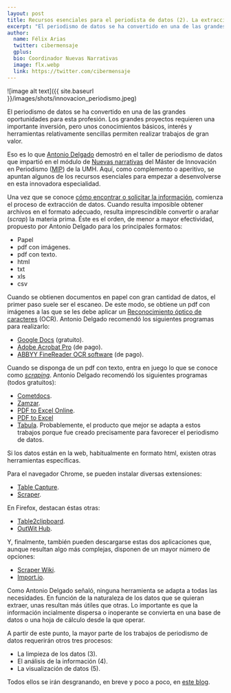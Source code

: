 ```yaml
---
layout: post
title: Recursos esenciales para el periodista de datos (2). La extracción de información
excerpt: "El periodismo de datos se ha convertido en una de las grandes oportunidades para esta profesión. Los grandes proyectos requieren una importante inversión, pero unos conocimientos básicos, interés y herramientas relativamente sencillas permiten realizar trabajos de gran valor."
author:
  name: Félix Arias
  twitter: cibermensaje
  gplus:  
  bio: Coordinador Nuevas Narrativas
  image: flx.webp
  link: https://twitter.com/cibermensaje
---
```

![image alt text]({{ site.baseurl }}/images/shots/innovacion_periodismo.jpeg)

El periodismo de datos se ha convertido en una de las grandes oportunidades para esta profesión. Los grandes proyectos requieren una importante inversión, pero unos conocimientos básicos, interés y herramientas relativamente sencillas permiten realizar trabajos de gran valor.

Eso es lo que [Antonio Delgado](https://twitter.com/adelgado "Perfil de este profesional en Twitter") demostró en el taller de periodismo de datos que impartió en el módulo de [Nuevas narrativas](https://twitter.com/search?q=%23NuevasNarrativas&src=typd "Hashtag en Twitter de esta asignatura") del Máster de Innovación en Periodismo ([MIP](http://mip.umh.es/ "Página de inicio de este proyecto académico")) de la UMH. Aquí, como complemento o aperitivo, se apuntan algunos de los recursos esenciales para empezar a desenvolverse en esta innovadora especialidad.

Una vez que se conoce [cómo encontrar o solicitar la información](mip.umh.es/blog/2014/04/08/recursos_datos/), comienza el proceso de extracción de datos. Cuando resulta imposible obtener archivos en el formato adecuado, resulta imprescindible convertir o arañar (_scrap_) la materia prima. Éste es el orden, de menor a mayor efectividad, propuesto por Antonio Delgado para los principales formatos:

* Papel
* pdf con imágenes.
* pdf con texto.
* html
* txt
* xls
* csv

Cuando se obtienen documentos en papel con gran cantidad de datos, el primer paso suele ser el escaneo. De este modo, se obtiene un pdf con imágenes a las que se les debe aplicar un [Reconocimiento óptico de caracteres](http://es.wikipedia.org/wiki/Reconocimiento_%C3%B3ptico_de_caracteres "Definición de este proceso en Wikipedia") (OCR). Antonio Delgado recomendó los siguientes programas para realizarlo:

* [Google Docs](https://support.google.com/drive/answer/176692?hl=en "Información sobre este servicio") (gratuito).
* [Adobe Acrobat Pro](http://www.adobe.com/es/products/acrobatpro.html "Web sobre este producto") (de pago).
* [ABBYY FineReader OCR software](http://finereader.abbyy.com/ "Web sobre este producto") (de pago).

Cuando se disponga de un pdf con texto, entra en juego lo que se conoce como [_scraping_](http://es.wikipedia.org/wiki/Screen_scraping "Explicación de este proceso en Wikipedia"). Antonio Delgado recomendó los siguientes programas (todos gratuitos):

* [Cometdocs](http://www.cometdocs.com/ "Web inicial de este producto").
* [Zamzar](http://www.zamzar.com/ "Web inicial de este producto").
* [PDF to Excel Online](https://www.pdftoexcelonline.com/ "Web inicial de este producto").
* [PDF to Excel](http://www.pdftoexcel.org/ "Web inicial de este producto")
* [Tabula](http://tabula.nerdpower.org/ "Web inicial de este producto"). Probablemente, el producto que mejor se adapta a estos trabajos porque fue creado precisamente para favorecer el periodismo de datos.

Si los datos están en la web, habitualmente en formato html, existen otras herramientas específicas.

Para el navegador Chrome, se pueden instalar diversas extensiones:

* [Table Capture](https://chrome.google.com/webstore/detail/table-capture/iebpjdmgckacbodjpijphcplhebcmeop "Web inicial de este producto").
* [Scraper](https://chrome.google.com/webstore/detail/scraper/mbigbapnjcgaffohmbkdlecaccepngjd?hl=en "Web inicial de este producto").

En Firefox, destacan éstas otras:

* [Table2clipboard](https://addons.mozilla.org/en-US/firefox/addon/dafizilla-table2clipboard/ "Web inicial de este producto").
* [OutWit Hub](https://addons.mozilla.org/En-us/firefox/addon/outwit-hub/ "Web inicial de este producto").

Y, finalmente, también pueden descargarse estas dos aplicaciones que, aunque resultan algo más complejas, disponen de un mayor número de opciones:

* [Scraper Wiki](https://scraperwiki.com/ "Web inicial de este producto").
* [Import.io](http://import.io/ "Web inicial de este producto").

Como Antonio Delgado señaló, ninguna herramienta se adapta a todas las necesidades. En función de la naturaleza de los datos que se quieran extraer, unas resultan más útiles que otras. Lo importante es que la información incialmente dispersa o inoperante se convierta en una base de datos o una hoja de cálculo desde la que operar.

A partir de este punto, la mayor parte de los trabajos de periodismo de datos requerirán otros tres procesos:

* La limpieza de los datos (3).
* El análisis de la información (4).
* La visualización de datos (5).

Todos ellos se irán desgranando, en breve y poco a poco, en [este blog](http://mip.umh.es/blog/ "Web inicial de este proyecto").